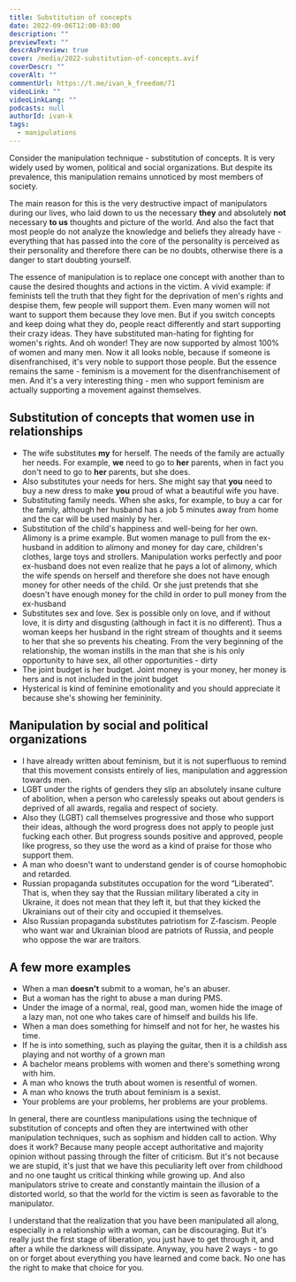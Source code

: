```yaml
---
title: Substitution of concepts
date: 2022-09-06T12:00-03:00
description: ""
previewText: ""
descrAsPreview: true
cover: /media/2022-substitution-of-concepts.avif
coverDescr: ""
coverAlt: ""
commentUrl: https://t.me/ivan_k_freedom/71
videoLink: ""
videoLinkLang: ""
podcasts: null
authorId: ivan-k
tags:
  - manipulations
---
```


Consider the manipulation technique - substitution of concepts. It is very widely used by women, political and social organizations. But despite its prevalence, this manipulation remains unnoticed by most members of society.

The main reason for this is the very destructive impact of manipulators during our lives, who laid down to us the necessary **they** and absolutely **not** necessary **to us** thoughts and picture of the world. And also the fact that most people do not analyze the knowledge and beliefs they already have - everything that has passed into the core of the personality is perceived as their personality and therefore there can be no doubts, otherwise there is a danger to start doubting yourself.

The essence of manipulation is to replace one concept with another than to cause the desired thoughts and actions in the victim. A vivid example: if feminists tell the truth that they fight for the deprivation of men's rights and despise them, few people will support them. Even many women will not want to support them because they love men. But if you switch concepts and keep doing what they do, people react differently and start supporting their crazy ideas. They have substituted man-hating for fighting for women's rights. And oh wonder! They are now supported by almost 100% of women and many men. Now it all looks noble, because if someone is disenfranchised, it's very noble to support those people. But the essence remains the same - feminism is a movement for the disenfranchisement of men. And it's a very interesting thing - men who support feminism are actually supporting a movement against themselves.

## Substitution of concepts that women use in relationships

- The wife substitutes **my** for herself. The needs of the family are actually her needs. For example, **we** need to go to **her** parents, when in fact you don't need to go to **her** parents, but she does.
- Also substitutes your needs for hers. She might say that **you** need to buy a new dress to make **you** proud of what a beautiful wife you have.
- Substituting family needs. When she asks, for example, to buy a car for the family, although her husband has a job 5 minutes away from home and the car will be used mainly by her.
- Substitution of the child's happiness and well-being for her own. Alimony is a prime example. But women manage to pull from the ex-husband in addition to alimony and money for day care, children's clothes, large toys and strollers. Manipulation works perfectly and poor ex-husband does not even realize that he pays a lot of alimony, which the wife spends on herself and therefore she does not have enough money for other needs of the child. Or she just pretends that she doesn't have enough money for the child in order to pull money from the ex-husband
- Substitutes sex and love. Sex is possible only on love, and if without love, it is dirty and disgusting (although in fact it is no different). Thus a woman keeps her husband in the right stream of thoughts and it seems to her that she so prevents his cheating. From the very beginning of the relationship, the woman instills in the man that she is his only opportunity to have sex, all other opportunities - dirty
- The joint budget is her budget. Joint money is your money, her money is hers and is not included in the joint budget
- Hysterical is kind of feminine emotionality and you should appreciate it because she's showing her femininity.

## Manipulation by social and political organizations

- I have already written about feminism, but it is not superfluous to remind that this movement consists entirely of lies, manipulation and aggression towards men.
- LGBT under the rights of genders they slip an absolutely insane culture of abolition, when a person who carelessly speaks out about genders is deprived of all awards, regalia and respect of society.
- Also they (LGBT) call themselves progressive and those who support their ideas, although the word progress does not apply to people just fucking each other. But progress sounds positive and approved, people like progress, so they use the word as a kind of praise for those who support them.
- A man who doesn't want to understand gender is of course homophobic and retarded.
- Russian propaganda substitutes occupation for the word “Liberated”. That is, when they say that the Russian military liberated a city in Ukraine, it does not mean that they left it, but that they kicked the Ukrainians out of their city and occupied it themselves.
- Also Russian propaganda substitutes patriotism for Z-fascism. People who want war and Ukrainian blood are patriots of Russia, and people who oppose the war are traitors.

## A few more examples

- When a man **doesn't** submit to a woman, he's an abuser.
- But a woman has the right to abuse a man during PMS.
- Under the image of a normal, real, good man, women hide the image of a lazy man, not one who takes care of himself and builds his life.
- When a man does something for himself and not for her, he wastes his time.
- If he is into something, such as playing the guitar, then it is a childish ass playing and not worthy of a grown man
- A bachelor means problems with women and there's something wrong with him.
- A man who knows the truth about women is resentful of women.
- A man who knows the truth about feminism is a sexist.
- Your problems are your problems, her problems are your problems.

In general, there are countless manipulations using the technique of substitution of concepts and often they are intertwined with other manipulation techniques, such as sophism and hidden call to action. Why does it work? Because many people accept authoritative and majority opinion without passing through the filter of criticism. But it's not because we are stupid, it's just that we have this peculiarity left over from childhood and no one taught us critical thinking while growing up. And also manipulators strive to create and constantly maintain the illusion of a distorted world, so that the world for the victim is seen as favorable to the manipulator.

I understand that the realization that you have been manipulated all along, especially in a relationship with a woman, can be discouraging. But it's really just the first stage of liberation, you just have to get through it, and after a while the darkness will dissipate. Anyway, you have 2 ways - to go on or forget about everything you have learned and come back. No one has the right to make that choice for you.
